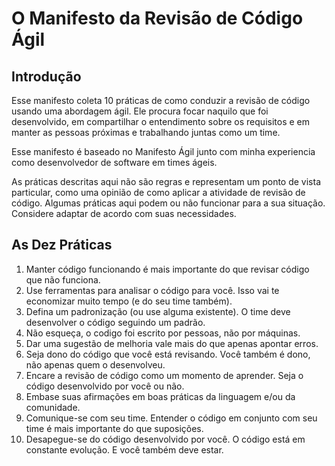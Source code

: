 # O Manifesto da Revisão de Código Ágil

## Introdução

Esse manifesto coleta 10 práticas de como conduzir a revisão de código usando uma abordagem ágil.
Ele procura focar naquilo que foi desenvolvido, em compartilhar o entendimento sobre os requisitos e em
manter as pessoas próximas e trabalhando juntas como um time.

Esse manifesto é baseado no Manifesto Ágil junto com minha experiencia como desenvolvedor de software em times ágeis.

As práticas descritas aqui não são regras e representam um ponto de vista particular, como uma opinião de como aplicar
a atividade de revisão de código. Algumas práticas aqui podem ou não funcionar para a sua situação. Considere adaptar de acordo com suas necessidades.


## As Dez Práticas

1. Manter código funcionando é mais importante do que revisar código que não funciona.
1. Use ferramentas para analisar o código para você. Isso vai te economizar muito tempo (e do seu time também).
1. Defina um padronização (ou use alguma existente). O time deve desenvolver o código seguindo um padrão.
1. Não esqueça, o codigo foi escrito por pessoas, não por máquinas.
1. Dar uma sugestão de melhoria vale mais do que apenas apontar erros.
1. Seja dono do código que você está revisando. Você também é dono, não apenas quem o desenvolveu.
1. Encare a revisão de código como um momento de aprender. Seja o código desenvolvido por você ou não.
1. Embase suas afirmações em boas práticas da linguagem e/ou da comunidade.
1. Comunique-se com seu time. Entender o código em conjunto com seu time é mais importante do que suposições.
1. Desapegue-se do código desenvolvido por você. O código está em constante evolução. E você também deve estar.
